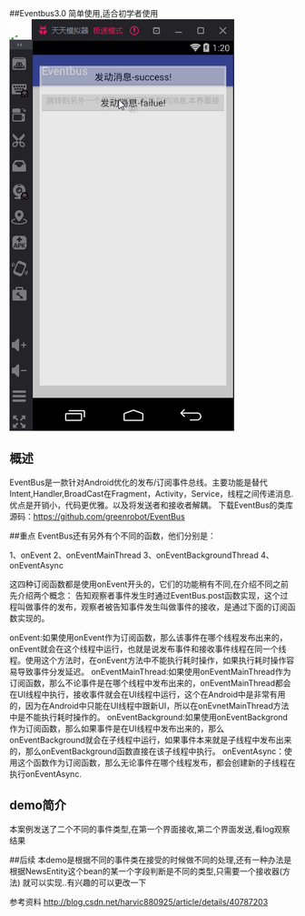 ##Eventbus3.0 简单使用,适合初学者使用
![这里写图片描述](https://github.com/fengdongfei/EventbusDemo/blob/master/eventbus.gif)
## 概述
EventBus是一款针对Android优化的发布/订阅事件总线。主要功能是替代Intent,Handler,BroadCast在Fragment，Activity，Service，线程之间传递消息.优点是开销小，代码更优雅。以及将发送者和接收者解耦。
下载EventBus的类库
源码：https://github.com/greenrobot/EventBus

##重点
EventBus还有另外有个不同的函数，他们分别是：

1、onEvent
2、onEventMainThread
3、onEventBackgroundThread
4、onEventAsync

这四种订阅函数都是使用onEvent开头的，它们的功能稍有不同,在介绍不同之前先介绍两个概念：
告知观察者事件发生时通过EventBus.post函数实现，这个过程叫做事件的发布，观察者被告知事件发生叫做事件的接收，是通过下面的订阅函数实现的。

onEvent:如果使用onEvent作为订阅函数，那么该事件在哪个线程发布出来的，onEvent就会在这个线程中运行，也就是说发布事件和接收事件线程在同一个线程。使用这个方法时，在onEvent方法中不能执行耗时操作，如果执行耗时操作容易导致事件分发延迟。
onEventMainThread:如果使用onEventMainThread作为订阅函数，那么不论事件是在哪个线程中发布出来的，onEventMainThread都会在UI线程中执行，接收事件就会在UI线程中运行，这个在Android中是非常有用的，因为在Android中只能在UI线程中跟新UI，所以在onEvnetMainThread方法中是不能执行耗时操作的。
onEventBackground:如果使用onEventBackgrond作为订阅函数，那么如果事件是在UI线程中发布出来的，那么onEventBackground就会在子线程中运行，如果事件本来就是子线程中发布出来的，那么onEventBackground函数直接在该子线程中执行。
onEventAsync：使用这个函数作为订阅函数，那么无论事件在哪个线程发布，都会创建新的子线程在执行onEventAsync.

## demo简介
 本案例发送了二个不同的事件类型,在第一个界面接收,第二个界面发送,看log观察结果

##后续
 本demo是根据不同的事件类在接受的时候做不同的处理,还有一种办法是根据NewsEntity这个bean的某一个字段判断是不同的类型,只需要一个接收器(方法)
 就可以实现..有兴趣的可以更改一下

参考资料 http://blog.csdn.net/harvic880925/article/details/40787203
